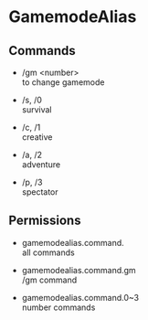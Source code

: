 # GamemodeAlias

## Commands

- /gm \<number>  
to change gamemode

- /s, /0  
survival

- /c, /1  
creative

- /a, /2  
adventure

- /p, /3  
spectator

## Permissions

- gamemodealias.command.  
all commands

- gamemodealias.command.gm  
/gm command

- gamemodealias.command.0~3  
number commands
